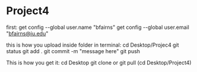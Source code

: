 # Project4

first:
get config --global user.name "bfairns"
get config --global user.email "bfairns@iu.edu"

this is how you upload inside folder in terminal:
cd Desktop/Projec4
git status
git add .
git commit -m "message here"
git push

This is how you get it:
cd Desktop
git clone
or 
git pull (cd Desktop/Project4)
